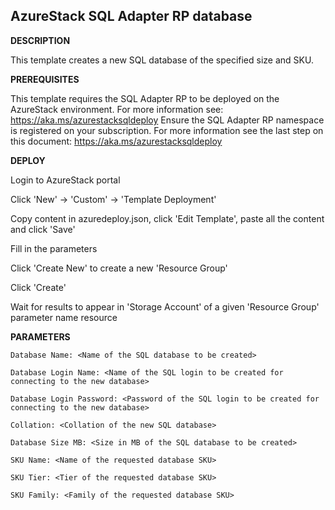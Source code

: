 ## AzureStack SQL Adapter RP database ##

<b>DESCRIPTION</b>

This template creates a new SQL database of the specified size and SKU.

<b>PREREQUISITES</b>

This template requires the SQL Adapter RP to be deployed on the AzureStack environment. For more information see: https://aka.ms/azurestacksqldeploy
Ensure the SQL Adapter RP namespace is registered on your subscription. For more information see the last step on this document: https://aka.ms/azurestacksqldeploy

<b>DEPLOY</b>

Login to AzureStack portal

Click 'New' -> 'Custom' -> 'Template Deployment'

Copy content in azuredeploy.json, click 'Edit Template', paste all the content and click 'Save'

Fill in the parameters

Click 'Create New' to create a new 'Resource Group'

Click 'Create'

Wait for results to appear in 'Storage Account' of a given 'Resource Group' parameter name resource

<b>PARAMETERS</b>
```Poweshell
Database Name: <Name of the SQL database to be created>

Database Login Name: <Name of the SQL login to be created for connecting to the new database>

Database Login Password: <Password of the SQL login to be created for connecting to the new database>

Collation: <Collation of the new SQL database>

Database Size MB: <Size in MB of the SQL database to be created>

SKU Name: <Name of the requested database SKU>

SKU Tier: <Tier of the requested database SKU>

SKU Family: <Family of the requested database SKU>
